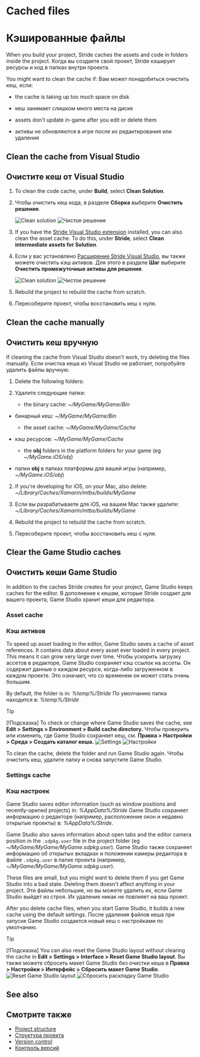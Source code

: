 # Cached files
# Кэшированные файлы

When you build your project, Stride caches the assets and code in folders inside the project.
Когда вы создаете свой проект, Stride кэширует ресурсы и код в папках внутри проекта.

You might want to clean the cache if:
Вам может понадобиться очистить кеш, если:

* the cache is taking up too much space on disk
* кеш занимает слишком много места на диске

* assets don't update in-game after you edit or delete them
* активы не обновляются в игре после их редактирования или удаления

## Clean the cache from Visual Studio
## Очистите кеш от Visual Studio

1. To clean the code cache, under **Build**, select **Clean Solution**.
1. Чтобы очистить кеш кода, в разделе **Сборка** выберите **Очистить решение**.

    ![Clean solution](media/clean-solution.png)
![Чистое решение](media/clean-solution.png)

2. If you have the [Stride Visual Studio extension](../get-started/visual-studio-extension.md) installed, you can also clean the asset cache. To do this, under **Stride**, select **Clean intermediate assets for Solution**.
2. Если у вас установлено [Расширение Stride Visual Studio](../get-started/visual-studio-extension.md), вы также можете очистить кэш активов.  Для этого в разделе **Шаг** выберите **Очистить промежуточные активы для решения**.

    ![Clean solution](media/clean-assets.png)
![Чистое решение](media/clean-assets.png)

3. Rebuild the project to rebuild the cache from scratch.
3. Пересоберите проект, чтобы восстановить кеш с нуля.

## Clean the cache manually
## Очистить кеш вручную

If cleaning the cache from Visual Studio doesn't work, try deleting the files manually.
Если очистка кеша из Visual Studio не работает, попробуйте удалить файлы вручную.

1. Delete the following folders:
1. Удалите следующие папки:

    * the binary cache: *~/MyGame/MyGame/Bin*
* бинарный кеш: *~/MyGame/MyGame/Bin*

    * the asset cache: *~/MyGame/MyGame/Cache*
* кэш ресурсов: *~/MyGame/MyGame/Cache*

    * the **obj** folders in the platform folders for your game (eg *~/MyGame.iOS/obj*)
* папки **obj** в папках платформы для вашей игры (например, *~/MyGame.iOS/obj*)

2. If you're developing for iOS, on your Mac, also delete: *~/Library/Caches/Xamarin/mtbs/builds/MyGame*
2. Если вы разрабатываете для iOS, на вашем Mac также удалите: *~/Library/Caches/Xamarin/mtbs/builds/MyGame*

3. Rebuild the project to rebuild the cache from scratch.
3. Пересоберите проект, чтобы восстановить кеш с нуля.

## Clear the Game Studio caches
## Очистить кеши Game Studio

In addition to the caches Stride creates for your project, Game Studio keeps caches for the editor.
В дополнение к кешам, которые Stride создает для вашего проекта, Game Studio хранит кеши для редактора.

### Asset cache
### Кэш активов

To speed up asset loading in the editor, Game Studio saves a cache of asset references. It contains data about every asset ever loaded in every project. This means it can grow very large over time.
Чтобы ускорить загрузку ассетов в редакторе, Game Studio сохраняет кэш ссылок на ассеты.  Он содержит данные о каждом ресурсе, когда-либо загруженном в каждом проекте.  Это означает, что со временем он может стать очень большим.

By default, the folder is in: *%temp%/Stride*
По умолчанию папка находится в: *%temp%/Stride*

>[!Tip]
>[!Подсказка]
>To check or change where Game Studio saves the cache, see **Edit > Settings > Environment > Build cache directory.**
>Чтобы проверить или изменить, где Game Studio сохраняет кеш, см. **Правка > Настройки > Среда > Создать каталог кеша.**
>![Settings](media/settings-window.png)
>![Настройки](media/settings-window.png)

To clean the cache, delete the folder and run Game Studio again.
Чтобы очистить кеш, удалите папку и снова запустите Game Studio.

### Settings cache
### Кэш настроек

Game Studio saves editor information (such as window positions and recently-opened projects) in: *%AppData%/Stride*
Game Studio сохраняет информацию о редакторе (например, расположение окон и недавно открытые проекты) в: *%AppData%/Stride*.

Game Studio also saves information about open tabs and the editor camera position in the `.sdpkg.user` file in the project folder (eg *~/MyGame/MyGame/MyGame.sdpkg.user*).
Game Studio также сохраняет информацию об открытых вкладках и положении камеры редактора в файле `.sdpkg.user` в папке проекта (например, *~/MyGame/MyGame/MyGame.sdpkg.user*).

These files are small, but you might want to delete them if you get Game Studio into a bad state. Deleting them doesn't affect anything in your project.
Эти файлы небольшие, но вы можете удалить их, если Game Studio выйдет из строя.  Их удаление никак не повлияет на ваш проект.

After you delete cache files, when you start Game Studio, it builds a new cache using the default settings.
После удаления файлов кеша при запуске Game Studio создается новый кеш с настройками по умолчанию.

>[!Tip]
>[!Подсказка]
>You can also reset the Game Studio layout without clearing the cache in **Edit > Settings > Interface > Reset Game Studio layout**.
> Вы также можете сбросить макет Game Studio без очистки кеша в **Правка > Настройки > Интерфейс > Сбросить макет Game Studio**.
>![Reset Game Studio layout](media/game-studio-layout-reset-button.png)
>![Сбросить раскладку Game Studio](media/game-studio-layout-reset-button.png)

## See also
## Смотрите также

* [Project structure](project-structure.md)
* [Структура проекта](project-structure.md)
* [Version control](version-control.md)
* [Контроль версий](version-control.md)
